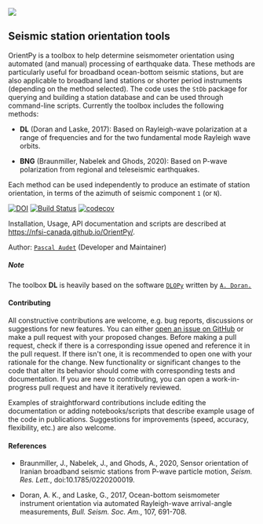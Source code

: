
![](./orientpy/examples/picture/OrientPy_logo.png)

## Seismic station orientation tools 

OrientPy is a toolbox to help determine seismometer orientation using automated (and manual) 
processing of earthquake data. These methods are particularly useful for broadband 
ocean-bottom seismic stations, but are also applicable to broadband land stations
or shorter period instruments (depending on the method selected). The code uses the 
``StDb`` package for querying and building a station database and can be used through 
command-line scripts. Currently the toolbox includes the following methods: 

- **DL** (Doran and Laske, 2017): Based on Rayleigh-wave polarization at a range of
  frequencies and for the two fundamental mode Rayleigh wave orbits. 

- **BNG** (Braunmiller, Nabelek and Ghods, 2020): Based on P-wave polarization from 
  regional and teleseismic earthquakes.  

<!-- - **LKSS** (Lim et al., 2018): Based on the harmonic decomposition of radial and 
  transverse receiver functions near zero lag times. -->

Each method can be used independently to produce an estimate of station orientation, in
terms of the azimuth of seismic component `1` (or `N`).

[![DOI](https://zenodo.org/badge/DOI/10.5281/zenodo.3905404.svg)](https://doi.org/10.5281/zenodo.3905404)
[![Build Status](https://travis-ci.com/nfsi-canada/OrientPy.svg?branch=master)](https://travis-ci.com/nfsi-canada/OrientPy)
[![codecov](https://codecov.io/gh/nfsi-canada/OrientPy/branch/master/graph/badge.svg)](https://codecov.io/gh/nfsi-canada/OrientPy)

Installation, Usage, API documentation and scripts are described at 
https://nfsi-canada.github.io/OrientPy/.

Author: [`Pascal Audet`](https://www.uogeophysics.com/authors/admin/) (Developer and Maintainer)

##### Note

The toolbox **DL** is heavily based on the software [`DLOPy`](https://igppweb.ucsd.edu/~adoran/DLOPy.html) written by [`A. Doran.`](https://igppweb.ucsd.edu/~adoran/)

#### Contributing

All constructive contributions are welcome, e.g. bug reports, discussions or suggestions for new features. You can either [open an issue on GitHub](https://github.com/nfsi-canada/OrientPy/issues) or make a pull request with your proposed changes. Before making a pull request, check if there is a corresponding issue opened and reference it in the pull request. If there isn't one, it is recommended to open one with your rationale for the change. New functionality or significant changes to the code that alter its behavior should come with corresponding tests and documentation. If you are new to contributing, you can open a work-in-progress pull request and have it iteratively reviewed.

Examples of straightforward contributions include editing the documentation or adding notebooks/scripts that describe example usage of the code in publications. Suggestions for improvements (speed, accuracy, flexibility, etc.) are also welcome.

#### References

- Braunmiller, J., Nabelek, J., and Ghods, A., 2020, Sensor orientation of Iranian broadband
  seismic stations from P-wave particle motion, *Seism. Res. Lett.*, doi:10.1785/0220200019.

- Doran, A. K., and Laske, G., 2017, Ocean-bottom seismometer instrument orientation 
  via automated Rayleigh-wave arrival-angle measurements, *Bull. Seism. Soc. Am.*,
  107, 691-708.

<!-- - Lim, H., Kim, Y., Song, T.-R. A., and Shen, Z., 2018, Measurement of 
  seismometer orientation using the tangential P-wave
  receiver function based on harmonic decomposition, *Geophys. J. Int.*, 212,
  1747-1765.

 -->